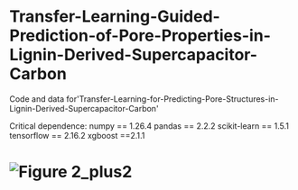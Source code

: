 # Transfer-Learning-Guided-Prediction-of-Pore-Properties-in-Lignin-Derived-Supercapacitor-Carbon
Code and data for'Transfer-Learning-for-Predicting-Pore-Structures-in-Lignin-Derived-Supercapacitor-Carbon'

Critical dependence: numpy == 1.26.4 pandas == 2.2.2 scikit-learn == 1.5.1 tensorflow == 2.16.2 xgboost ==2.1.1

# ![Figure 2_plus2](https://github.com/user-attachments/assets/ab81ae11-e879-4702-9845-f9eed3aaf7c6)
